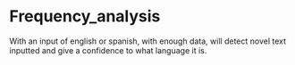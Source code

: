 # Frequency_analysis
With an input of english or spanish, with enough data, will detect novel text inputted and give a confidence to what language it is.
